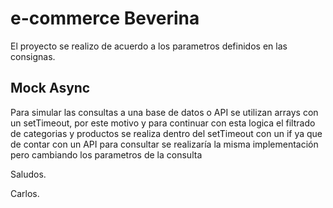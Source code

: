 # e-commerce Beverina
El proyecto se realizo de acuerdo a los parametros definidos en las consignas.

## Mock Async
Para simular las consultas a una base de datos o API se utilizan arrays con un setTimeout, por este motivo y para continuar con esta logica el filtrado de categorias y productos se realiza dentro del setTimeout con un if ya que de contar con un API para consultar se realizaría la misma implementación pero cambiando los parametros de la consulta

Saludos.

Carlos.

